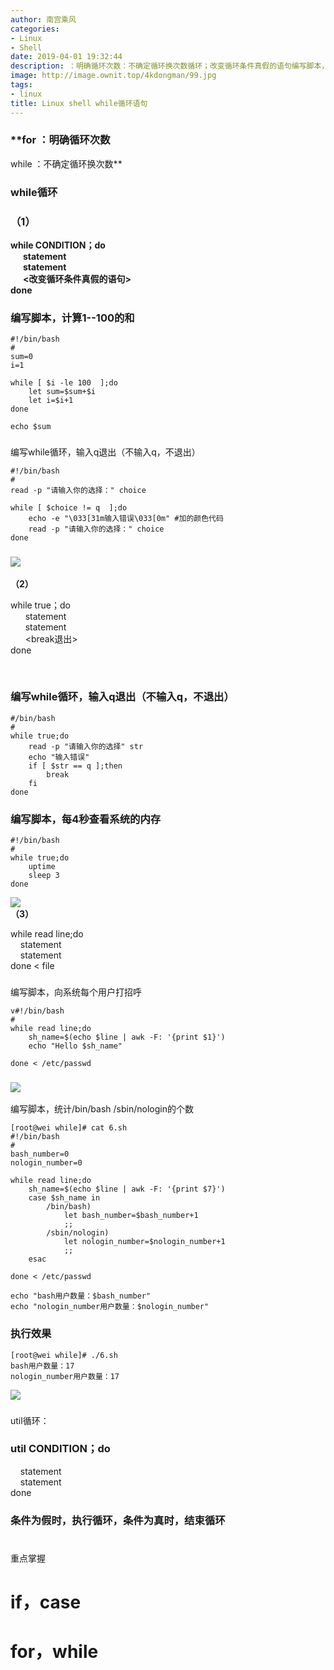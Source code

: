 ```yaml
---
author: 南宫乘风
categories:
- Linux
- Shell
date: 2019-04-01 19:32:44
description: ：明确循环次数：不确定循环换次数循环；改变循环条件真假的语句编写脚本，计算的和编写循环，输入退出不输入，不退出请输入你的选择：输入错误加的颜色代码请输入你的选择：；退出编写循环，输入退出不输入，不退出。。。。。。。
image: http://image.ownit.top/4kdongman/99.jpg
tags:
- linux
title: Linux shell while循环语句
---
```


<!--more-->

### **for ：明确循环次数  
while ：不确定循环换次数**

### **while循环**

### （1）

**while CONDITION；do  
      statement  
      statement  
      \<改变循环条件真假的语句>  
done**

### 编写脚本，计算1--100的和

```
#!/bin/bash
#
sum=0
i=1

while [ $i -le 100  ];do
    let sum=$sum+$i
    let i=$i+1
done

echo $sum
```

###   
编写while循环，输入q退出（不输入q，不退出）

```
#!/bin/bash
#
read -p "请输入你的选择：" choice

while [ $choice != q  ];do
    echo -e "\033[31m输入错误\033[0m" #加的颜色代码
    read -p "请输入你的选择：" choice
done
```

### ![](http://image.ownit.top/csdn/20190401192859102.png)  
**（2）**

while true；do  
      statement  
      statement  
      \<break退出>  
done

 

### 编写while循环，输入q退出（不输入q，不退出）

```
#/bin/bash
#
while true;do
    read -p "请输入你的选择" str
    echo "输入错误"
    if [ $str == q ];then
        break
    fi
done
```

### 编写脚本，每4秒查看系统的内存

```
#!/bin/bash
#
while true;do
    uptime
    sleep 3
done
```

![](http://image.ownit.top/csdn/20190401193025486.png)  
**（3）**

while read line;do  
    statement  
    statement  
done \< file

###   
编写脚本，向系统每个用户打招呼

```
v#!/bin/bash
#
while read line;do
    sh_name=$(echo $line | awk -F: '{print $1}')
    echo "Hello $sh_name"

done < /etc/passwd
```

### ![](http://image.ownit.top/csdn/20190401193117987.png)  
编写脚本，统计/bin/bash /sbin/nologin的个数

```
[root@wei while]# cat 6.sh 
#!/bin/bash
#
bash_number=0
nologin_number=0

while read line;do
    sh_name=$(echo $line | awk -F: '{print $7}')
    case $sh_name in
        /bin/bash)
            let bash_number=$bash_number+1
            ;;
        /sbin/nologin)
            let nologin_number=$nologin_number+1
            ;;
    esac

done < /etc/passwd

echo "bash用户数量：$bash_number"
echo "nologin_number用户数量：$nologin_number"
```

### 执行效果

```
[root@wei while]# ./6.sh 
bash用户数量：17
nologin_number用户数量：17
```

![](http://image.ownit.top/csdn/20190401193158805.png)

###   
util循环：

### util CONDITION；do  
    statement  
    statement  
done

### **条件为假时，执行循环，条件为真时，结束循环**

#   
重点掌握

# if，case

# for，while